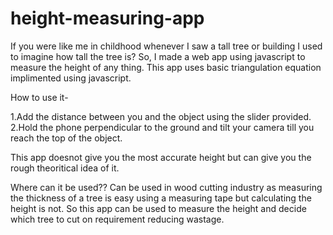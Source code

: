 # height-measuring-app

If you were like me in childhood whenever I saw a tall tree or building I used to imagine how tall the tree is?
So, I made a web app using javascript to measure the height of any thing. This app uses basic triangulation equation implimented using javascript. 

How to use it-

1.Add the distance between you and the object using the slider provided.
2.Hold the phone perpendicular to the ground and tilt your camera till you reach the top of the object.

This app doesnot give you the most accurate height but can give you the rough theoritical idea of it.

Where can it be used??
Can be used in wood cutting industry as measuring the thickness of a tree is easy using a measuring tape but calculating the height is not. So this app can be used to measure the height and decide which tree to cut on requirement reducing wastage.
